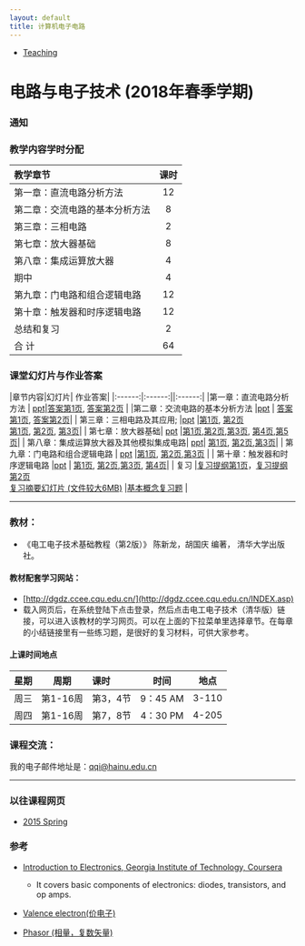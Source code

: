 ```yaml
---
layout: default
title: 计算机电子电路
---
```


<ul class="breadcrumb">
<li><a href="/teaching/">Teaching</a> <span class="divider"></span></li>
</ul>

# 电路与电子技术 (2018年春季学期)

### 通知

> 

### 教学内容学时分配

|教学章节|课时|
|:------|:------:|
|第一章：直流电路分析方法	| 12|
|第二章：交流电路的基本分析方法	| 8| 
|第三章：三相电路        | 2 | 
| 第七章：放大器基础| 	8| 
| 第八章：集成运算放大器| 	4| 
| 期中|4|
| 第九章：门电路和组合逻辑电路 | 	12| 
| 第十章：触发器和时序逻辑电路	| 12| 
| 总结和复习	| 2| 
| 合    计	|  64| 


### 课堂幻灯片与作业答案

|章节内容|幻灯片| 作业答案|
|:------:|:------:||:------:|
|第一章：直流电路分析方法	| [ppt](第1章.ppt)|[答案第1页](HW1_sol_1.JPG), [答案第2页](HW1_sol_2.JPG) |
|第二章：交流电路的基本分析方法	|[ppt](第2章.ppt) | [答案第1页](HW2_sol_1.JPG), [答案第2页](HW2_sol_2.JPG)|
| 第三章：三相电路及其应用; |[ppt](第3章.ppt) |[第1页](ch3-hw-sol_1.JPG), [第2页](ch3-hw-sol_2.JPG)<br> [第1页](ch4-hw-sol_1.JPG), [第2页](ch4-hw-sol_2.JPG), [第3页](ch4-hw-sol_3.JPG)|
| 第七章：放大器基础| [ppt](第5章.ppt)	|[第1页](ch7-hw-sol_1.JPG),[第2页](ch7-hw-sol_2.JPG),[第3页](ch7-hw-sol_3.JPG), [第4页](ch7-hw-sol_4.JPG),[第5页](ch7-hw-sol_5.JPG)|
| 第八章：集成运算放大器及其他模拟集成电路| [ppt](第6章.ppt)| [第1页](ch8-hw-sol_1.JPG), [第2页](ch8-hw-sol_2.JPG),[第3页](ch8-hw-sol_3.JPG)|
| 第九章：门电路和组合逻辑电路 | [ppt](第7章.ppt) 	|[第1页](ch9-hw-sol_1.JPG), [第2页](ch9-hw-sol_2.JPG),[第3页](ch9-hw-sol_3.JPG) |
| 第十章：触发器和时序逻辑电路	|[ppt](第8章.ppt) | [第1页](ch10-hw-sol_1.JPG), [第2页](ch10-hw-sol_2.JPG),[第3页](ch10-hw-sol_3.JPG), [第4页](ch10-hw-sol_4.JPG)|
| 复习	|[复习提纲第1页](review-outline_1.JPG)，[复习提纲第2页](review-outline_2.JPG) <br> [复习摘要幻灯片 (文件较大6MB)](Review.ppt) |[基本概念复习题](review2.ppt) |

-------

### 教材：

* 《电工电子技术基础教程（第2版）》 陈新龙，胡国庆 编著， 清华大学出版社。

#### 教材配套学习网站：

* [http://dgdz.ccee.cqu.edu.cn/](http://dgdz.ccee.cqu.edu.cn/INDEX.asp)
* 载入网页后，在系统登陆下点击登录，然后点击电工电子技术（清华版）链接，可以进入该教材的学习网页。可以在上面的下拉菜单里选择章节。在每章的小结链接里有一些练习题，是很好的复习材料，可供大家参考。


#### 上课时间地点

| 星期   | 周期  | 课时|时间| 地点|
|:---------:|:-------:|:---------|:--------:|:--------:|
|周三 | 	第1-16周		|第3，4节  | 9：45 AM  | 3-110   |
|周四 | 	第1-16周		|第7，8节  | 4：30 PM  | 4-205   |



### 课程交流：
我的电子邮件地址是：qqi@hainu.edu.cn

------

### 以往课程网页

* [2015 Spring](/teaching/archive/Electronics_2015Spring)

### 参考

* [Introduction to Electronics, Georgia Institute of Technology, Coursera](https://www.coursera.org/learn/electronics/home/info)
  * It covers basic components of electronics: diodes, transistors, and op amps.

* [Valence electron(价电子)](http://en.wikipedia.org/wiki/Valence_electron)
* [Phasor (相量，复数矢量)](http://en.wikipedia.org/wiki/Phasor)